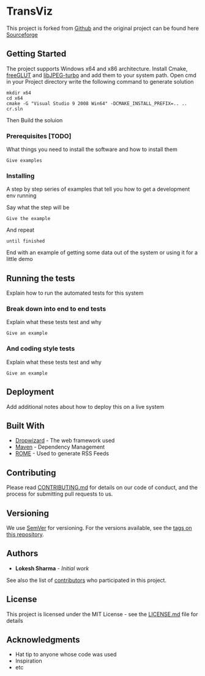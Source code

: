 # TransViz

This project is forked from [Github](https://github.com/rpavlik/chromium)
and the original project can be found here [Sourceforge](http://chromium.sourceforge.net/)

## Getting Started

The project supports Windows x64 and x86 architecture.
Install Cmake, [freeGLUT](https://www.transmissionzero.co.uk/files/software/development/GLUT/freeglut-MSVC.zip) and [libJPEG-turbo](https://excellmedia.dl.sourceforge.net/project/libjpeg-turbo/1.3.1/libjpeg-turbo-1.3.1-vc64.exe) and add them to your system path.
Open cmd in your Project directory write the following command to generate solution

```
mkdir x64
cd x64
cmake -G "Visual Studio 9 2008 Win64" -DCMAKE_INSTALL_PREFIX=.. ..
cr.sln
```

Then Build the soluion

### Prerequisites [TODO]

What things you need to install the software and how to install them

```
Give examples
```

### Installing

A step by step series of examples that tell you how to get a development env running

Say what the step will be

```
Give the example
```

And repeat

```
until finished
```

End with an example of getting some data out of the system or using it for a little demo

## Running the tests

Explain how to run the automated tests for this system

### Break down into end to end tests

Explain what these tests test and why

```
Give an example
```

### And coding style tests

Explain what these tests test and why

```
Give an example
```

## Deployment

Add additional notes about how to deploy this on a live system

## Built With

* [Dropwizard](http://www.dropwizard.io/1.0.2/docs/) - The web framework used
* [Maven](https://maven.apache.org/) - Dependency Management
* [ROME](https://rometools.github.io/rome/) - Used to generate RSS Feeds

## Contributing

Please read [CONTRIBUTING.md](https://gist.github.com/PurpleBooth/b24679402957c63ec426) for details on our code of conduct, and the process for submitting pull requests to us.

## Versioning

We use [SemVer](http://semver.org/) for versioning. For the versions available, see the [tags on this repository](https://github.com/your/project/tags). 

## Authors

* **Lokesh Sharma** - *Initial work*

See also the list of [contributors](https://github.com/your/project/contributors) who participated in this project.

## License

This project is licensed under the MIT License - see the [LICENSE.md](LICENSE.md) file for details

## Acknowledgments

* Hat tip to anyone whose code was used
* Inspiration
* etc
